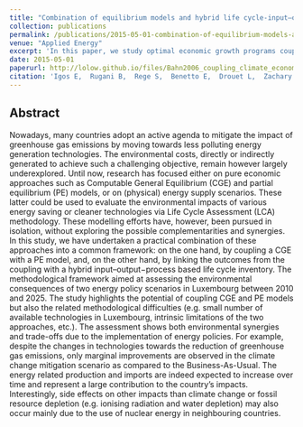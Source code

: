 ```yaml
---
title: "Combination of equilibrium models and hybrid life cycle-input–output analysis to predict the environmental impacts of energy policy scenarios"
collection: publications
permalink: /publications/2015-05-01-combination-of-equilibrium-models-and-hybrid-life-cycle-input–output-analysis
venue: "Applied Energy"
excerpt: 'In this paper, we study optimal economic growth programs coupled with climate change dynamics.'
date: 2015-05-01
paperurl: http://lolow.github.io/files/Bahn2006_coupling_climate_economy.pdf
citation: 'Igos E,  Rugani B,  Rege S,  Benetto E,  Drouet L,  Zachary DS. "Combination of equilibrium models and hybrid life cycle-input–output analysis to predict the environmental impacts of energy policy scenarios." <i>Applied Energy</i>. 145, 234-245, 2015.'
---
```


## Abstract
 Nowadays, many countries adopt an active agenda to mitigate the impact of greenhouse gas emissions by moving towards less polluting energy generation technologies. The environmental costs, directly or indirectly generated to achieve such a challenging objective, remain however largely underexplored. Until now, research has focused either on pure economic approaches such as Computable General Equilibrium (CGE) and partial equilibrium (PE) models, or on (physical) energy supply scenarios. These latter could be used to evaluate the environmental impacts of various energy saving or cleaner technologies via Life Cycle Assessment (LCA) methodology. These modelling efforts have, however, been pursued in isolation, without exploring the possible complementarities and synergies. In this study, we have undertaken a practical combination of these approaches into a common framework: on the one hand, by coupling a CGE with a PE model, and, on the other hand, by linking the outcomes from the coupling with a hybrid input–output−process based life cycle inventory. The methodological framework aimed at assessing the environmental consequences of two energy policy scenarios in Luxembourg between 2010 and 2025. The study highlights the potential of coupling CGE and PE models but also the related methodological difficulties (e.g. small number of available technologies in Luxembourg, intrinsic limitations of the two approaches, etc.). The assessment shows both environmental synergies and trade-offs due to the implementation of energy policies. For example, despite the changes in technologies towards the reduction of greenhouse gas emissions, only marginal improvements are observed in the climate change mitigation scenario as compared to the Business-As-Usual. The energy related production and imports are indeed expected to increase over time and represent a large contribution to the country’s impacts. Interestingly, side effects on other impacts than climate change or fossil resource depletion (e.g. ionising radiation and water depletion) may also occur mainly due to the use of nuclear energy in neighbouring countries.